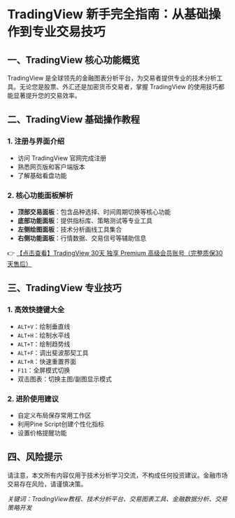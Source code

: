 # TradingView 新手完全指南：从基础操作到专业交易技巧

## 一、TradingView 核心功能概览

TradingView 是全球领先的金融图表分析平台，为交易者提供专业的技术分析工具。无论您是股票、外汇还是加密货币交易者，掌握 TradingView 的使用技巧都能显著提升您的交易效率。

## 二、TradingView 基础操作教程

### 1. 注册与界面介绍
- 访问 TradingView 官网完成注册
- 熟悉网页版和客户端版本
- 了解基础看盘功能

### 2. 核心功能面板解析
- **顶部交易面板**：包含品种选择、时间周期切换等核心功能
- **底部功能面板**：提供指标库、策略测试等专业工具
- **左侧绘图面板**：技术分析画线工具集合
- **右侧功能面板**：行情数据、交易信号等辅助信息

👉 [【点击查看】TradingView 30天 独享 Premium 高级会员账号（完整质保30天售后）](https://bit.ly/TradingView-Pro)

## 三、TradingView 专业技巧

### 1. 高效快捷键大全
- `ALT+V`：绘制垂直线
- `ALT+H`：绘制水平线
- `ALT+T`：绘制趋势线
- `ALT+F`：调出斐波那契工具
- `ALT+R`：快速重置界面
- `F11`：全屏模式切换
- 双击图表：切换主图/副图显示模式

### 2. 进阶使用建议
- 自定义布局保存常用工作区
- 利用Pine Script创建个性化指标
- 设置价格提醒功能

## 四、风险提示

请注意，本文所有内容仅用于技术分析学习交流，不构成任何投资建议。金融市场交易存在风险，请谨慎决策。

*关键词：TradingView教程、技术分析平台、交易图表工具、金融数据分析、交易策略开发*